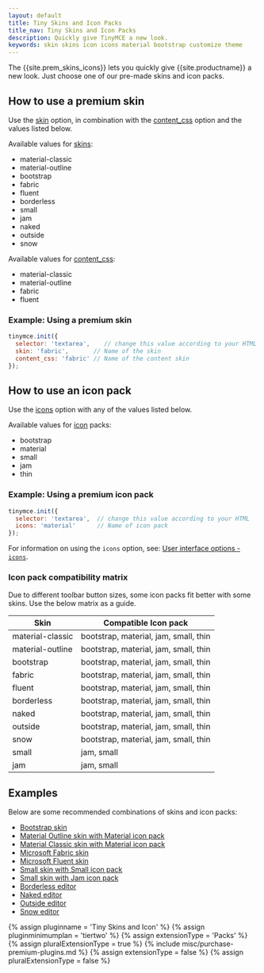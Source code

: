 ```yaml
---
layout: default
title: Tiny Skins and Icon Packs
title_nav: Tiny Skins and Icon Packs
description: Quickly give TinyMCE a new look.
keywords: skin skins icon icons material bootstrap customize theme
---
```


The {{site.prem_skins_icons}} lets you quickly give {{site.productname}} a new look. Just choose one of our pre-made skins and icon packs.

## How to use a premium skin

Use the [skin]({{site.baseurl}}/configure/editor-appearance/#skin) option, in combination with the [content_css]({{site.baseurl}}/configure/content-appearance/#content_css) option and the values listed below.

Available values for [skins]({{site.baseurl}}/configure/editor-appearance/#skin):

- material-classic
- material-outline
- bootstrap
- fabric
- fluent
- borderless
- small
- jam
- naked
- outside
- snow

Available values for [content_css]({{site.baseurl}}/configure/content-appearance/#content_css):

- material-classic
- material-outline
- fabric
- fluent

### Example: Using a premium skin

```js
tinymce.init({
  selector: 'textarea',    // change this value according to your HTML
  skin: 'fabric',       // Name of the skin
  content_css: 'fabric' // Name of the content skin
});
```

## How to use an icon pack

Use the [icons]({{site.baseurl}}/configure/editor-appearance/#icons) option with any of the values listed below.

Available values for [icon]({{site.baseurl}}/configure/editor-appearance/#icons) packs:

- bootstrap
- material
- small
- jam
- thin

### Example: Using a premium icon pack

```js
tinymce.init({
  selector: 'textarea',  // change this value according to your HTML
  icons: 'material'      // Name of icon pack
});
```

For information on using the `icons` option, see: [User interface options - `icons`]({{site.baseurl}}/configure/editor-appearance/#icons).

### Icon pack compatibility matrix

Due to different toolbar button sizes, some icon packs fit better with some skins. Use the below matrix as a guide.

| Skin | Compatible Icon pack |
| --- | --- |
| material-classic | bootstrap, material, jam, small, thin |
| material-outline | bootstrap, material, jam, small, thin |
| bootstrap | bootstrap, material, jam, small, thin |
| fabric | bootstrap, material, jam, small, thin |
| fluent | bootstrap, material, jam, small, thin |
| borderless | bootstrap, material, jam, small, thin |
| naked | bootstrap, material, jam, small, thin |
| outside | bootstrap, material, jam, small, thin |
| snow | bootstrap, material, jam, small, thin |
| small | jam, small |
| jam | jam, small |

## Examples

Below are some recommended combinations of skins and icon packs:

* [Bootstrap skin]({{site.baseurl}}/demo/premium-skins-and-icons/bootstrap-demo/)
* [Material Outline skin with Material icon pack]({{site.baseurl}}/demo/premium-skins-and-icons/material-outline-demo/)
* [Material Classic skin with Material icon pack]({{site.baseurl}}/demo/premium-skins-and-icons/material-classic-demo/)
* [Microsoft Fabric skin]({{site.baseurl}}/demo/premium-skins-and-icons/fabric-demo/)
* [Microsoft Fluent skin]({{site.baseurl}}/demo/premium-skins-and-icons/fluent-demo/)
* [Small skin with Small icon pack]({{site.baseurl}}/demo/premium-skins-and-icons/small-demo/)
* [Small skin with Jam icon pack]({{site.baseurl}}/demo/premium-skins-and-icons/jam-demo/)
* [Borderless editor]({{site.baseurl}}/demo/premium-skins-and-icons/borderless-demo/)
* [Naked editor]({{site.baseurl}}/demo/premium-skins-and-icons/naked-demo/)
* [Outside editor]({{site.baseurl}}/demo/premium-skins-and-icons/outside-demo/)
* [Snow editor]({{site.baseurl}}/demo/premium-skins-and-icons/snow-demo/)

{% assign pluginname = 'Tiny Skins and Icon' %}
{% assign pluginminimumplan = 'tiertwo' %}
{% assign extensionType = 'Packs' %}
{% assign pluralExtensionType = true %}
{% include misc/purchase-premium-plugins.md %}
{% assign extensionType = false %}
{% assign pluralExtensionType = false %}

